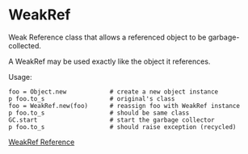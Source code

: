 # WeakRef

Weak Reference class that allows a referenced object to be garbage-collected.

A WeakRef may be used exactly like the object it references.

Usage:

    foo = Object.new            # create a new object instance
    p foo.to_s                  # original's class
    foo = WeakRef.new(foo)      # reassign foo with WeakRef instance
    p foo.to_s                  # should be same class
    GC.start                    # start the garbage collector
    p foo.to_s                  # should raise exception (recycled)

[WeakRef Reference](https://ruby-doc.org/stdlib-2.7.0/libdoc/weakref/rdoc/WeakRef.html)
